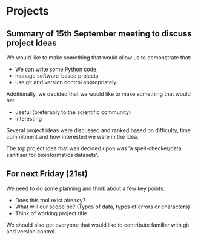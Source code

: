 # Projects

Summary of 15th September meeting to discuss project ideas
----------------------------------------------------------

We would like to make something that would allow us to demonstrate that:
- We can write some Python code,
- manage software-based projects,
- use git and version control appropriately

Additionally, we decided that we would like to make something that would be:

- useful (preferably to the scientific community)
- interesting

Several project ideas were discussed and ranked based on difficulty, time commitment and how interested we were in the idea.

The top project idea that was decided upon was 'a spell-checker/data sanitiser for bioinformatics datasets'.

For next Friday (21st)
----------------------

We need to do some planning and think about a few key points:
- Does this tool exist already?
- What will our scope be? (Types of data, types of errors or characters)
- Think of working project title

We should also get everyone that would like to contribute familiar with git and version control.